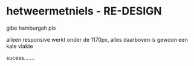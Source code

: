# hetweermetniels - RE-DESIGN

gibe hamburgah pls

alleen responsive werkt onder de 1170px, alles daarboven is gewoon een kale vlakte

sucess.......
